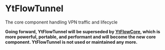 # YtFlowTunnel
The core component handling VPN traffic and lifecycle

**Going forward, YtFlowTunnel will be superseded by [YtFlowCore](https://github.com/YtFlow/YtFlowCore), which is more powerful, portable, and performant and will become the new core component. YtFlowTunnel is not used or maintained any more.**
